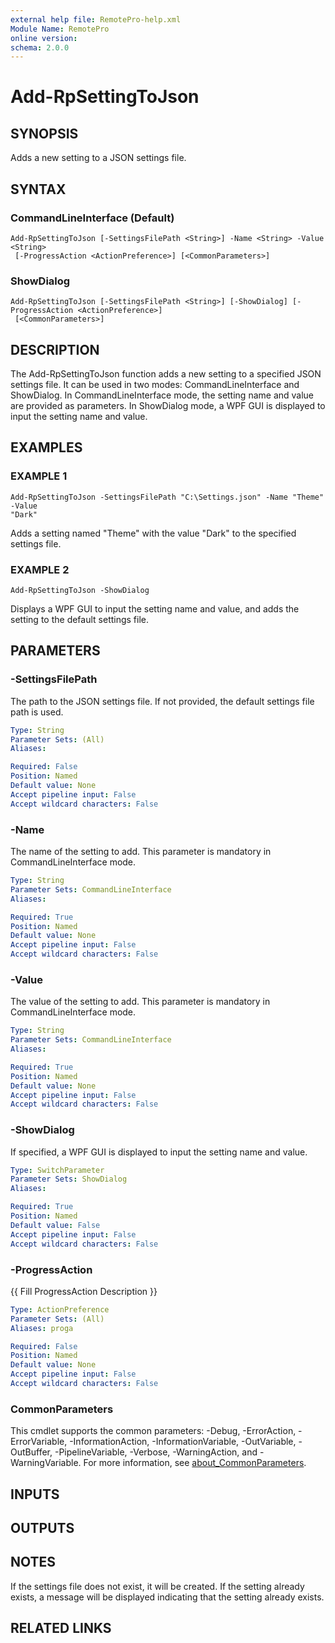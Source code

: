 ```yaml
---
external help file: RemotePro-help.xml
Module Name: RemotePro
online version:
schema: 2.0.0
---
```


# Add-RpSettingToJson

## SYNOPSIS
Adds a new setting to a JSON settings file.

## SYNTAX

### CommandLineInterface (Default)
```
Add-RpSettingToJson [-SettingsFilePath <String>] -Name <String> -Value <String>
 [-ProgressAction <ActionPreference>] [<CommonParameters>]
```

### ShowDialog
```
Add-RpSettingToJson [-SettingsFilePath <String>] [-ShowDialog] [-ProgressAction <ActionPreference>]
 [<CommonParameters>]
```

## DESCRIPTION
The Add-RpSettingToJson function adds a new setting to a specified JSON settings
file.
It can be used in two modes: CommandLineInterface and ShowDialog.
In
CommandLineInterface mode, the setting name and value are provided as parameters.
In ShowDialog mode, a WPF GUI is displayed to input the setting name and value.

## EXAMPLES

### EXAMPLE 1
```
Add-RpSettingToJson -SettingsFilePath "C:\Settings.json" -Name "Theme" -Value
"Dark"
```

Adds a setting named "Theme" with the value "Dark" to the specified settings
file.

### EXAMPLE 2
```
Add-RpSettingToJson -ShowDialog
```

Displays a WPF GUI to input the setting name and value, and adds the setting to
the default settings file.

## PARAMETERS

### -SettingsFilePath
The path to the JSON settings file.
If not provided, the default settings file
path is used.

```yaml
Type: String
Parameter Sets: (All)
Aliases:

Required: False
Position: Named
Default value: None
Accept pipeline input: False
Accept wildcard characters: False
```

### -Name
The name of the setting to add.
This parameter is mandatory in
CommandLineInterface mode.

```yaml
Type: String
Parameter Sets: CommandLineInterface
Aliases:

Required: True
Position: Named
Default value: None
Accept pipeline input: False
Accept wildcard characters: False
```

### -Value
The value of the setting to add.
This parameter is mandatory in
CommandLineInterface mode.

```yaml
Type: String
Parameter Sets: CommandLineInterface
Aliases:

Required: True
Position: Named
Default value: None
Accept pipeline input: False
Accept wildcard characters: False
```

### -ShowDialog
If specified, a WPF GUI is displayed to input the setting name and value.

```yaml
Type: SwitchParameter
Parameter Sets: ShowDialog
Aliases:

Required: True
Position: Named
Default value: False
Accept pipeline input: False
Accept wildcard characters: False
```

### -ProgressAction
{{ Fill ProgressAction Description }}

```yaml
Type: ActionPreference
Parameter Sets: (All)
Aliases: proga

Required: False
Position: Named
Default value: None
Accept pipeline input: False
Accept wildcard characters: False
```

### CommonParameters
This cmdlet supports the common parameters: -Debug, -ErrorAction, -ErrorVariable, -InformationAction, -InformationVariable, -OutVariable, -OutBuffer, -PipelineVariable, -Verbose, -WarningAction, and -WarningVariable. For more information, see [about_CommonParameters](http://go.microsoft.com/fwlink/?LinkID=113216).

## INPUTS

## OUTPUTS

## NOTES
If the settings file does not exist, it will be created.
If the setting already
exists, a message will be displayed indicating that the setting already exists.

## RELATED LINKS
